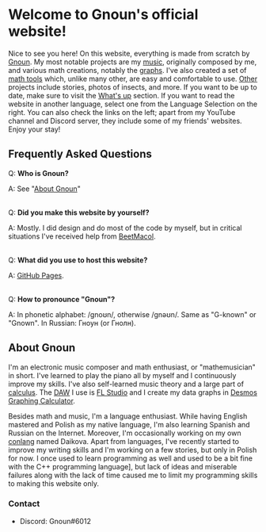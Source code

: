 # Welcome to Gnoun's official website!

Nice to see you here! On this website, everything is made from scratch by [Gnoun](#about-gnoun). My most notable projects are my [music](/music), originally composed by me, and various math creations, notably the [graphs](/graphs). I've also created a set of [math tools](/math) which, unlike many other, are easy and comfortable to use. [Other](/other) projects include stories, photos of insects, and more. If you want to be up to date, make sure to visit the [What's up](/sup) section. If you want to read the website in another language, select one from the Language Selection on the right. You can also check the links on the left; apart from my YouTube channel and Discord server, they include some of my friends' websites. Enjoy your stay!

## Frequently Asked Questions

Q: **Who is Gnoun?**

A: See "[About Gnoun](#about-gnoun)"
<br/><br/>

Q: **Did you make this website by yourself?**

A: Mostly. I did design and do most of the code by myself, but in critical situations I've received help from [BeetMacol](https://beetmacol.com/).
<br/><br/>

Q: **What did you use to host this website?**

A: [GitHub Pages](https://pages.github.com/).
<br/><br/>

Q: **How to pronounce "Gnoun"?**

A: In phonetic alphabet: /gnoʊn/, otherwise /gnəʊn/. Same as "G-known" or "Gnown". In Russian: Гноун (or Гнолн).

## About Gnoun

I'm an electronic music composer and math enthusiast, or "mathemusician" in short. I've learned to play the piano all by myself and I continuously improve my skills. I've also self-learned music theory and a large part of [calculus](https://en.wikipedia.org/wiki/Calculus). The [DAW](https:/Questions/en.wikipedia.org/wiki/Digital_audio_workstation) I use is [FL Studio](https://www.image-line.com/) and I create my data graphs in [Desmos Graphing Calculator](https://desmos.com/calculator).

Besides math and music, I'm a language enthusiast. While having English mastered and Polish as my native language, I'm also learning Spanish and Russian on the Internet. Moreover, I'm occasionally working on my own [conlang](https://en.wikipedia.org/wiki/Constructed_language) named Daikova. Apart from languages, I've recently started to improve my writing skills and I'm working on a few stories, but only in Polish for now. I once used to learn programming as well and used to be a bit fine with the C++ programming language], but lack of ideas and miserable failures along with the lack of time caused me to limit my programming skills to making this website only.

### Contact

- Discord: Gnoun#6012